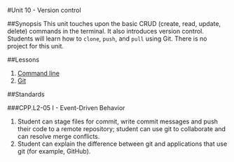 #Unit 10 - Version control

##Synopsis
This unit touches upon the basic CRUD (create, read, update, delete) commands in the terminal. It also introduces version control. Students will learn how to `clone`, `push`, and `pull` using Git. There is no project for this unit.

##Lessons

1. [Command line](lessons/1-commandline)
1. [Git](lessons/2-git)

##Standards

###CPP.L2-05 I - Event-Driven Behavior
1. Student	can stage	files	for	commit,	write	commit	messages	and	push	their	code	to	a	remote	repository; student	can	use git to	collaborate	and	can	resolve	merge	conflicts.
2. Student	can	explain	the	difference	between	git	and	applications	that	use	git	(for	example,	GitHub).

